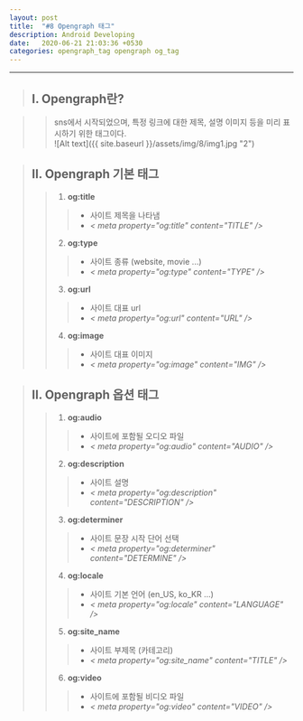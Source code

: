 ```yaml
---
layout: post
title:  "#8 Opengraph 태그"
description: Android Developing
date:   2020-06-21 21:03:36 +0530
categories: opengraph_tag opengraph og_tag
---
```


* * * 

> ## I. Opengraph란?   
   
>   > sns에서 시작되었으며, 특정 링크에 대한 제목, 설명 이미지 등을 미리 표시하기 위한 태그이다.   
![Alt text]({{ site.baseurl }}/assets/img/8/img1.jpg "2")   

> ## II. Opengraph 기본 태그  
>   > 1. **og:title**  
>   >   > - 사이트 제목을 나타냄
>   >   > - *< meta property="og:title" content="TITLE" />*
>   > 2. **og:type**   
>   >   > - 사이트 종류 (website, movie ...)
>   >   > - *< meta property="og:type" content="TYPE" />*
>   > 3. **og:url**   
>   >   > - 사이트 대표 url
>   >   > - *< meta property="og:url" content="URL" />*
>   > 4. **og:image**   
>   >   > - 사이트 대표 이미지
>   >   > - *< meta property="og:image" content="IMG" />*

> ## II. Opengraph 옵션 태그  
>   > 1. **og:audio**  
>   >   > - 사이트에 포함될 오디오 파일
>   >   > - *< meta property="og:audio" content="AUDIO" />*
>   > 2. **og:description**   
>   >   > - 사이트 설명
>   >   > - *< meta property="og:description" content="DESCRIPTION" />*
>   > 3. **og:determiner**   
>   >   > - 사이트 문장 시작 단어 선택
>   >   > - *< meta property="og:determiner" content="DETERMINE" />*
>   > 4. **og:locale**   
>   >   > - 사이트 기본 언어 (en_US, ko_KR ...)
>   >   > - *< meta property="og:locale" content="LANGUAGE" />*
>   > 5. **og:site_name**   
>   >   > - 사이트 부제목 (카테고리)
>   >   > - *< meta property="og:site_name" content="TITLE" />*
>   > 6. **og:video**   
>   >   > - 사이트에 포함될 비디오 파일
>   >   > - *< meta property="og:video" content="VIDEO" />*